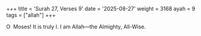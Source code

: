 +++
title = 'Surah 27, Verses 9'
date = '2025-08-27'
weight = 3168
ayah = 9
tags = ["allah"]
+++

O  Moses! It is truly I. I am Allah—the Almighty, All-Wise.